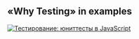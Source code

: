 ## «Why Testing» in examples

[![Тестирование: юниттесты в JavaScript](https://img.youtube.com/vi/CszugIag2TA/0.jpg)](https://www.youtube.com/watch?v=CszugIag2TA)
